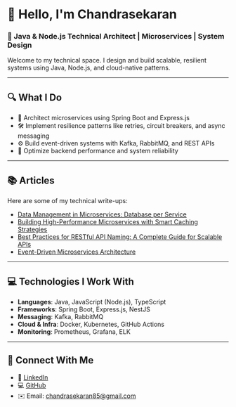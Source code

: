 # 👋 Hello, I'm Chandrasekaran

### 💼 Java & Node.js Technical Architect | Microservices | System Design

Welcome to my technical space. I design and build scalable, resilient systems using Java, Node.js, and cloud-native patterns.

---

## 🔍 What I Do

- 🔧 Architect microservices using Spring Boot and Express.js
- 🛠 Implement resilience patterns like retries, circuit breakers, and async messaging
- ⚙️ Build event-driven systems with Kafka, RabbitMQ, and REST APIs
- 🚀 Optimize backend performance and system reliability

---

## 📚 Articles

Here are some of my technical write-ups:

- [Data Management in Microservices: Database per Service](https://www.linkedin.com/pulse/data-management-microservices-database-per-service-karunakaran-nsnvc/?lipi=urn%3Ali%3Apage%3Ad_flagship3_publishing_published%3BVNSVMlbDRJ%2BjL%2BcU%2F5ccaA%3D%3D)
- [Building High-Performance Microservices with Smart Caching Strategies](https://www.linkedin.com/pulse/building-high-performance-microservices-smart-caching-karunakaran-ujapc/?lipi=urn%3Ali%3Apage%3Ad_flagship3_publishing_published%3BVNSVMlbDRJ%2BjL%2BcU%2F5ccaA%3D%3D)
- [Best Practices for RESTful API Naming: A Complete Guide for Scalable APIs]([https://www.linkedin.com/pulse/building-high-performance-microservices-smart-caching-karunakaran-ujapc/?lipi=urn%3Ali%3Apage%3Ad_flagship3_publishing_published%3BVNSVMlbDRJ%2BjL%2BcU%2F5ccaA%3D%3D](https://www.linkedin.com/pulse/best-practices-restful-api-naming-complete-guide-apis-karunakaran-4vloc/?lipi=urn%3Ali%3Apage%3Ad_flagship3_publishing_published%3BVNSVMlbDRJ%2BjL%2BcU%2F5ccaA%3D%3D))
- [Event-Driven Microservices Architecture](https://www.linkedin.com/pulse/event-driven-microservices-architecture-chandrasekaran-karunakaran-umzfc/?lipi=urn%3Ali%3Apage%3Ad_flagship3_publishing_published%3BVNSVMlbDRJ%2BjL%2BcU%2F5ccaA%3D%3D)
---

## 💻 Technologies I Work With

- **Languages**: Java, JavaScript (Node.js), TypeScript
- **Frameworks**: Spring Boot, Express.js, NestJS
- **Messaging**: Kafka, RabbitMQ
- **Cloud & Infra**: Docker, Kubernetes, GitHub Actions
- **Monitoring**: Prometheus, Grafana, ELK

---

## 🔗 Connect With Me

- 💼 [LinkedIn](https://www.linkedin.com/in/chandrasekarankarunakaran/)
- 💻 [GitHub](https://github.com/chandrasekaran-85)
- ✉️ Email: chandrasekaran85@gmail.com
